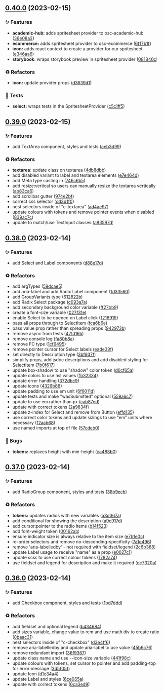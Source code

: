 ## [0.40.0](https://github.com/Open-Study-College/osc/compare/v0.39.0...v0.40.0) (2023-02-15)


### ✨ Features

* **academic-hub:** adds spritesheet provider to osc-academic-hub ([36e08a3](https://github.com/Open-Study-College/osc/commit/36e08a30a70667dac0c9239f2f7bc3240086cbdd))
* **ecommerce:** adds spritesheet provider to osc-ecommerce ([6f17b1f](https://github.com/Open-Study-College/osc/commit/6f17b1f6091619604ebc16d26b7f8eef04ef6512))
* **icon:** adds react context to create a provider for our spritesheet ([e346aa6](https://github.com/Open-Study-College/osc/commit/e346aa616eef08a9230be5104bc298c6b444f585))
* **storybook:** wraps storybook preview in spritesheet provider ([081840c](https://github.com/Open-Study-College/osc/commit/081840cadb1b79bd4b95f8759d488361e914256a))


### ♻️ Refactors

* **icon:** update provider props ([d3639d1](https://github.com/Open-Study-College/osc/commit/d3639d1420f426bdbf80f1e18bc544f50f054e58))


### 🧪 Tests

* **select:** wraps tests in the SpritesheetProvider ([c5c1ff5](https://github.com/Open-Study-College/osc/commit/c5c1ff55b8095dbbe9e62c3a616dcbdbaf578e4e))

## [0.39.0](https://github.com/Open-Study-College/osc/compare/v0.38.0...v0.39.0) (2023-02-15)


### ✨ Features

* add TextArea component, styles and tests ([aeb3d99](https://github.com/Open-Study-College/osc/commit/aeb3d9909d3cab1bd2fc6845164851a1e5fcf1b4))


### ♻️ Refactors

* **textarea:** update class on textarea ([4db8dbb](https://github.com/Open-Study-College/osc/commit/4db8dbbdfd2aa04215ca6baf1edfaa23b5dcc0f4))
* add disabled variant to label and textarea elements ([e7e464d](https://github.com/Open-Study-College/osc/commit/e7e464d43c81dffedbabb2a83e19c3d28609d617))
* add Meta type casting in ([746c6b5](https://github.com/Open-Study-College/osc/commit/746c6b517eb81623fa7b4efd502d68039c4709db))
* add resize:vertical so users can manually resize the textarea vertically ([ab83ca6](https://github.com/Open-Study-College/osc/commit/ab83ca611eb3457380c68e560292834c40ba88ab))
* add scrollbar gutter ([974e2bf](https://github.com/Open-Study-College/osc/commit/974e2bf7eb71599238b4695436dba9e488945f23))
* correct css selector ([cd3d1f0](https://github.com/Open-Study-College/osc/commit/cd3d1f0b5376950180e94c79ba854a72fd22aed7))
* nest selectors inside of "c-textarea" ([ad4ae97](https://github.com/Open-Study-College/osc/commit/ad4ae97d4c29319fd8f868a7fab95dfbdfa7d500))
* update colours with tokens and remove pointer events when disabled ([839ac7c](https://github.com/Open-Study-College/osc/commit/839ac7c75f03492c1202733b23477c5e74b39172))
* update to match/use TextInput classes ([a83597d](https://github.com/Open-Study-College/osc/commit/a83597d6af8a04b07e78104f18601a31d21c75e3))

## [0.38.0](https://github.com/Open-Study-College/osc/compare/v0.37.0...v0.38.0) (2023-02-14)


### ✨ Features

* add Select and Label components ([d88e17d](https://github.com/Open-Study-College/osc/commit/d88e17d9ecaed5a3f6d01706606f390737951929))


### ♻️ Refactors

* add argTypes ([59dcae5](https://github.com/Open-Study-College/osc/commit/59dcae57b6e4dd02011c9347769c705dd36bd559))
* add aria-label and add Radix Label component ([1d33560](https://github.com/Open-Study-College/osc/commit/1d3356026de05fac444a81204bf5f2ea90e99cc8))
* add GroupVariants type ([612822b](https://github.com/Open-Study-College/osc/commit/612822b63364556ca473af0e081abeb7fe4c2a26))
* add Radix Select package ([c093a7a](https://github.com/Open-Study-College/osc/commit/c093a7a68dfc04e50b22d79adde4516494b9a334))
* add secondary background color variable ([ff27bb9](https://github.com/Open-Study-College/osc/commit/ff27bb9c6e848b2afcc55f63581e5504aa4018c0))
* create a font-size variable ([027f31e](https://github.com/Open-Study-College/osc/commit/027f31e3239ebe7e37a027e9d111daaccbee9f8c))
* enable Select to be opened on Label click ([1218919](https://github.com/Open-Study-College/osc/commit/121891973822d92f17ce99ca63bbbfe56dfbeff9))
* pass all props through to SelectItem ([fca6b6e](https://github.com/Open-Study-College/osc/commit/fca6b6e69c48cf78a7d53dacab8362f7c02928bb))
* pass value prop rather than spreading props ([942973b](https://github.com/Open-Study-College/osc/commit/942973ba0065def5bdf20d0d924bb2646d489630))
* remove async from tests ([47fd16b](https://github.com/Open-Study-College/osc/commit/47fd16b8e407492bc649020d71fc1735d2a36139))
* remove console log ([fa80b8a](https://github.com/Open-Study-College/osc/commit/fa80b8a19190fc352040d71ab7cccf966ec27f13))
* remove FC type ([1cf6495](https://github.com/Open-Study-College/osc/commit/1cf649541675409a2859c405ab024c99ceb7a204))
* remove pointer cursor for Select labels ([eade38f](https://github.com/Open-Study-College/osc/commit/eade38f72b36bae1c95962c8d670cdada99e7e53))
* set directly to Description type ([3bf937f](https://github.com/Open-Study-College/osc/commit/3bf937f16344cac79041dc638a1dd4c546831231))
* simplify props, add jsdoc descriptions and add disabled styling for SelectItem ([7b0f617](https://github.com/Open-Study-College/osc/commit/7b0f61749908143844339003f2c9b0cbae601487))
* update box-shadow to use "shadow" color token ([d0cf65a](https://github.com/Open-Study-College/osc/commit/d0cf65ae1be79d1f9a59ffc5a575ff3c17630773))
* update colors to use hsl values ([1b32334](https://github.com/Open-Study-College/osc/commit/1b32334131bd38c0392ddf5dd9bca9e22e0971c9))
* update error handling ([372dbc9](https://github.com/Open-Study-College/osc/commit/372dbc90ba33126d65f60819e0e0516937d068e5))
* update icons ([4326b88](https://github.com/Open-Study-College/osc/commit/4326b883ef399351ff07b908bf00b5273c2de18c))
* update padding to use em unit ([6f6011d](https://github.com/Open-Study-College/osc/commit/6f6011d37be1497d294beecd14cbc33217664021))
* update tests and make "wasSubmitted" optional ([559a6c7](https://github.com/Open-Study-College/osc/commit/559a6c7ca7d4dae723dc60895c0bdf9974d63d0d))
* update to use em rather than px ([cab87ed](https://github.com/Open-Study-College/osc/commit/cab87ed0bd9378f99c8c0a46aa8240e4bbbb7f13))
* update with correct tokens ([2a9834f](https://github.com/Open-Study-College/osc/commit/2a9834fc2a7736ae8e593fe4a38f49c8f3a74c8b))
* update z-index for Select and remove from Button ([effd135](https://github.com/Open-Study-College/osc/commit/effd1357e1bd322b17dc3c1b16e3ca8e7de53775))
* use correct color tokens and update sizings to use "em" units where necessary ([12aab68](https://github.com/Open-Study-College/osc/commit/12aab68be7141fa5b53444de09657e5bf82fe1b7))
* use named imports at top of file ([57cdeb0](https://github.com/Open-Study-College/osc/commit/57cdeb0b9c671ce06e8b7d7364df62616bf342d3))


### 🐛 Bugs

* **tokens:** replaces height with min-height ([ca488b0](https://github.com/Open-Study-College/osc/commit/ca488b020f0558213af882e8eee939b1cd67edb1))

## [0.37.0](https://github.com/Open-Study-College/osc/compare/v0.36.0...v0.37.0) (2023-02-14)


### ✨ Features

* add RadioGroup component, styles and tests ([38b9ecb](https://github.com/Open-Study-College/osc/commit/38b9ecbf85d5f3529b0a4746469352a167c2d976))


### ♻️ Refactors

* **tokens:** updates radios with new variables ([a3d367a](https://github.com/Open-Study-College/osc/commit/a3d367aba162538f57a6bfcba670b3fa18b79b7e))
* add conditional for showing the description ([a9c917d](https://github.com/Open-Study-College/osc/commit/a9c917de0ac0e5f588936084e932db0084d54064))
* add cursor:pointer to the radio items ([b14f523](https://github.com/Open-Study-College/osc/commit/b14f52340927739e0d57de4007267c29f94c299e))
* add font-weight token ([00162ab](https://github.com/Open-Study-College/osc/commit/00162aba9e4687bbbafc84618678453e41126ec5))
* ensure indicator size is always relative to the item size ([e7b1e0c](https://github.com/Open-Study-College/osc/commit/e7b1e0ca8f9fd3f8541a6404f4f2ea2de1bce2bb))
* re-order selectors and remove no-descending-specificity ([7a1e496](https://github.com/Open-Study-College/osc/commit/7a1e4969dbd1ed2c797858986b10c9f56b960883))
* remove 'aria-labelledby' - not required with fieldset/legend ([2c6b388](https://github.com/Open-Study-College/osc/commit/2c6b388de433d3c73df8b6a2f4e6ee5cda836163))
* update Label usage to receive "name" as a prop ([e0027c1](https://github.com/Open-Study-College/osc/commit/e0027c19c728d79b477e19c3601da1961f51403c))
* update scss to use correct colour tokens ([1782a74](https://github.com/Open-Study-College/osc/commit/1782a74866f7ae4d16bc93a158b052213e0f39fc))
* use fieldset and legend for description and make it required ([dc7320a](https://github.com/Open-Study-College/osc/commit/dc7320a0f6ce1abb71d31e94a5242863f6e5fd8a))

## [0.36.0](https://github.com/Open-Study-College/osc/compare/v0.35.0...v0.36.0) (2023-02-14)


### ✨ Features

* add Checkbox  component, styles and tests ([1bd7ddd](https://github.com/Open-Study-College/osc/commit/1bd7ddd0200b29d086d6063b0675c08732d285d3))


### ♻️ Refactors

* add fieldset and optional legend ([b434684](https://github.com/Open-Study-College/osc/commit/b43468447f61f3ee2783a3abaaf83b15b1050501))
* add sizes variable, change value to rem and use math.div to create ratio ([8baac31](https://github.com/Open-Study-College/osc/commit/8baac31af9d132a38a32316aa0620d28c012d44d))
* nest selectors inside of "c-checkbox" ([d3e4ff6](https://github.com/Open-Study-College/osc/commit/d3e4ff6d737356ea8d79c2f6825c7b743725589c))
* remove aria-labelledby and update aria-label to use value ([45b6c76](https://github.com/Open-Study-College/osc/commit/45b6c76262f7d33dceb057c501d24ccf919d9b37))
* remove redundant import ([36f9367](https://github.com/Open-Study-College/osc/commit/36f936743cb5fb2ab5351f9e760a5d76f4bc200d))
* update class name and use --icon-size variable ([441f98c](https://github.com/Open-Study-College/osc/commit/441f98cd81bb87cbe700b85ae6b9a01fdf988100))
* update colours with tokens, set cursor to pointer and add padding-top for error message ([3d5f05f](https://github.com/Open-Study-College/osc/commit/3d5f05fdfc0049d6ef1efa45193be04602f93a31))
* update Icon ([d1e34a4](https://github.com/Open-Study-College/osc/commit/d1e34a4ba4060b7e6d76e7984a0973f5dde251b3))
* update Label and styles ([6ce065a](https://github.com/Open-Study-College/osc/commit/6ce065adf6e4c48c2e964a7cda1c599b146d5c06))
* update with correct tokens ([6ca3ed9](https://github.com/Open-Study-College/osc/commit/6ca3ed9b4f81ae2548d41e93e5e595061172d64e))

